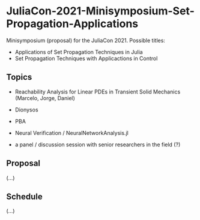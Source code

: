 # JuliaCon-2021-Minisymposium-Set-Propagation-Applications

Minisymposium (proposal) for the JuliaCon 2021. Possible titles:

- Applications of Set Propagation Techniques in Julia
- Set Propagation Techniques with Applicactions in Control


## Topics

- Reachability Analysis for Linear PDEs in Transient Solid Mechanics (Marcelo, Jorge, Daniel) 

- Dionysos

- PBA

- Neural Verification / NeuralNetworkAnalysis.jl

- a panel / discussion session with senior researchers in the field (?)


## Proposal

(...)

## Schedule

(...)
